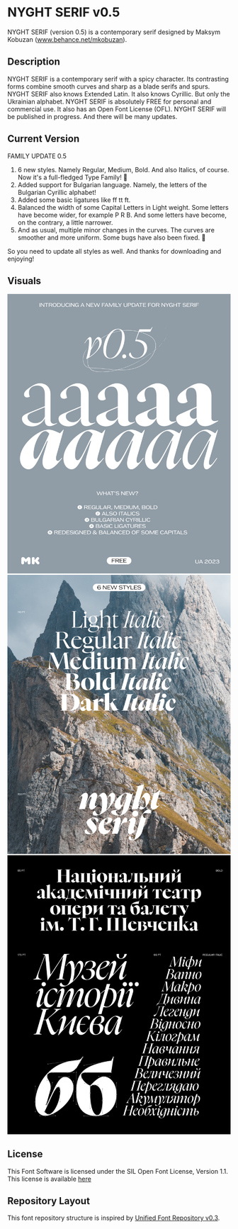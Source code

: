 # NYGHT SERIF v0.5

NYGHT SERIF (version 0.5) is a contemporary serif designed by Maksym Kobuzan (www.behance.net/mkobuzan).

## Description

NYGHT SERIF is a contemporary serif with a spicy character. Its contrasting forms combine smooth curves and sharp as a blade serifs and spurs. NYGHT SERIF also knows Extended Latin. It also knows Cyrillic. But only the Ukrainian alphabet. NYGHT SERIF is absolutely FREE for personal and commercial use. It also has an Open Font License (OFL). NYGHT SERIF will be published in progress. And there will be many updates.

## Current Version

FAMILY UPDATE 0.5

1. 6 new styles. Namely Regular, Medium, Bold. And also Italics, of course. Now it's a full-fledged Type Family! 💚
2. Added support for Bulgarian language. Namely, the letters of the Bulgarian Cyrillic alphabet!
3. Added some basic ligatures like ff tt ft.
4. Balanced the width of some Сapital Letters in Light weight. Some letters have become wider, for example P R B. And some letters have become, on the contrary, a little narrower.
5. And as usual, multiple minor changes in the curves. The curves are smoother and more uniform. Some bugs have also been fixed. 🤌

So you need to update all styles as well. And thanks for downloading and enjoying!

## Visuals

![specimen1](documentation/images/NyghtSerif01.jpg)
![specimen1](documentation/images/NyghtSerif02.jpg)
![specimen1](documentation/images/NyghtSerif11.jpg)

## License

This Font Software is licensed under the SIL Open Font License, Version 1.1.
This license is available [here](http://www.tunera.xyz/licenses/sil-open-font-license-1.1/)

## Repository Layout

This font repository structure is inspired by [Unified Font Repository v0.3](https://github.com/unified-font-repository/Unified-Font-Repository).
